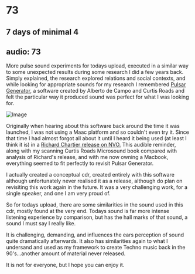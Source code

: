 # 73
## 7 days of minimal 4
audio: 73
---

More pulse sound experiments for todays upload, executed in a similar way to some unexpected results during some research I did a few years back.
Simply explained, the research explored relations and social contexts, and while looking for appropriate sounds for my research I remembered <a href="http://www.create.ucsb.edu/PulsarGenerator/" title="Pulsar Generator">Pulsar Generator</a>, a software created by Alberto de Campo and Curtis Roads and felt the particular way it produced sound was perfect for what I was looking for.

![Image](/assets/img/Snd-73.jpg)


Originally when hearing about this software back around the time it was launched, I was not using a Maac platform and so couldn't even try it. Since that time I had almost forgot all about it until I heard it being used (at least I think it is) in a <a href="http://www.nonvisualobjects.com/label/NVO_018/nvo018.htm" title="Richard Chartier release on NVO.">Richard Chartier release on NVO.</a> This audible reminder, along with my scanning Curtis Roads Microsound book compared with analysis of Richard's release, and with me now owning a Macbook, everything seemed to fit perfectly to revisit Pulsar Generator.

I actually created a conceptual cdr, created entirely with this software although unfortunately never realised it as a release, although do plan on revisiting this work again in the future. It was a very challenging work, for a single speaker, and one I am very proud of.

So for todays upload, there are some similarities in the sound used in this cdr, mostly found at the very end. Todays sound is far more intense listening experience by comparison, but has the hall marks of that sound, a sound I must say I really like. 

It is challenging, demanding, and influences the ears perception of sound quite dramatically afterwards. It also has similarities again to what I undersand and used as my framework to create Techno music back in the 90's…another amount of material never released.

It is not for everyone, but I hope you can enjoy it.